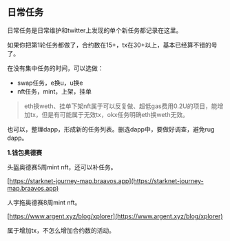 ## 日常任务

日常任务是日常维护和twitter上发现的单个新任务都记录在这里。

如果你把第1轮任务都做了，合约数在15+，tx在30+以上，基本已经算不错的号了。

在没有集中任务的时间，可以选做：

- swap任务，e换u，u换e
- nft任务，mint，上架，挂单

> eth换weth、挂单下架nft属于可以反复做、超低gas费用0.2U的项目，能增加tx，但是有可能属于无效tx，okx任务明确eth换weth无效。

也可以，整理dapp，形成新的任务列表。删选dapp中，要做好调查，避免rug dapp。

**1.钱包奥德赛**

头盔奥德赛5周mint nft，还可以补任务。

[https://starknet-journey-map.braavos.app](https://starknet-journey-map.braavos.app)

人字拖奥德赛8周mint nft。

[https://www.argent.xyz/blog/xplorer](https://www.argent.xyz/blog/xplorer)

属于增加tx，不怎么增加合约数的活动。
